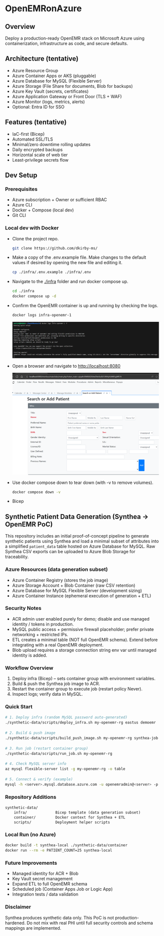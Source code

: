 # OpenEMRonAzure

## Overview
Deploy a production-ready OpenEMR stack on Microsoft Azure using containerization, infrastructure as code, and secure defaults.

## Architecture (tentative)
- Azure Resource Group
- Azure Container Apps or AKS (pluggable)
- Azure Database for MySQL (Flexible Server)
- Azure Storage (File Share for documents, Blob for backups)
- Azure Key Vault (secrets, certificates)
- Azure Application Gateway or Front Door (TLS + WAF)
- Azure Monitor (logs, metrics, alerts)
- Optional: Entra ID for SSO

## Features (tentative)
- IaC-first (Bicep)
- Automated SSL/TLS
- Minimal/zero downtime rolling updates
- Daily encrypted backups
- Horizontal scale of web tier
- Least-privilege secrets flow

## Dev Setup

### Prerequisites
- Azure subscription + Owner or sufficient RBAC
- Azure CLI
- Docker + Compose (local dev)
- Git CLI

### Local dev with Docker

- Clone the project repo.

    ```sh
    git clone https://github.com/dkirby-ms/
    ```

- Make a copy of the .env.example file. Make changes to the default values if desired by opening the new file and editing it.

    ```sh
    cp ./infra/.env.example ./infra/.env
    ```

- Navigate to the [./infra](infra) folder and run docker compose up.

    ```sh
    cd ./infra
    docker compose up -d
    ```
- Confirm the OpenEMR container is up and running by checking the logs.

    ```sh
    docker logs infra-openemr-1
    ```

    ![alt text](./docs/img/image.png)

- Open a browser and navigate to [http://localhost:8080](http://localhost:8080)

    ![alt text](./docs/img/image-1.png)

- Use docker compose down to tear down (with -v to remove volumes).

    ```sh
    docker compose down -v
    ```
- Bicep

## Synthetic Patient Data Generation (Synthea -> OpenEMR PoC)

This repository includes an initial proof-of-concept pipeline to generate synthetic patients using Synthea and load a minimal subset of attributes into a simplified `patient_data` table hosted on Azure Database for MySQL. Raw Synthea CSV exports can be uploaded to Azure Blob Storage for traceability.

### Azure Resources (data generation subset)
- Azure Container Registry (stores the job image)
- Azure Storage Account + Blob Container (raw CSV retention)
- Azure Database for MySQL Flexible Server (development sizing)
- Azure Container Instance (ephemeral execution of generation + ETL)

### Security Notes
- ACR admin user enabled purely for demo; disable and use managed identity / tokens in production.
- MySQL public access + permissive firewall placeholder; prefer private networking + restricted IPs.
- ETL creates a minimal table (NOT full OpenEMR schema). Extend before integrating with a real OpenEMR deployment.
- Blob upload requires a storage connection string env var until managed identity is added.

### Workflow Overview
1. Deploy infra (Bicep) – sets container group with environment variables.
2. Build & push the Synthea job image to ACR.
3. Restart the container group to execute job (restart policy Never).
4. Inspect logs; verify data in MySQL.

### Quick Start
```bash
# 1. Deploy infra (random MySQL password auto-generated)
./synthetic-data/scripts/deploy_infra.sh my-openemr-rg eastus demoemr

# 2. Build & push image
./synthetic-data/scripts/build_push_image.sh my-openemr-rg synthea-job v1

# 3. Run job (restart container group)
./synthetic-data/scripts/run_job.sh my-openemr-rg

# 4. Check MySQL server info
az mysql flexible-server list -g my-openemr-rg -o table

# 5. Connect & verify (example)
mysql -h <server>.mysql.database.azure.com -u openemradmin@<server> -p openemr -e "SELECT COUNT(*) FROM patient_data;"
```

### Repository Additions
```
synthetic-data/
	infra/             Bicep template (data generation subset)
	container/         Docker context for Synthea + ETL
	scripts/           Deployment helper scripts
```

### Local Run (no Azure)
```bash
docker build -t synthea-local ./synthetic-data/container
docker run --rm -e PATIENT_COUNT=25 synthea-local
```

### Future Improvements
- Managed identity for ACR + Blob
- Key Vault secret management
- Expand ETL to full OpenEMR schema
- Scheduled job (Container Apps Job or Logic App)
- Integration tests / data validation

### Disclaimer
Synthea produces synthetic data only. This PoC is not production-hardened. Do not mix with real PHI until full security controls and schema mappings are implemented.
